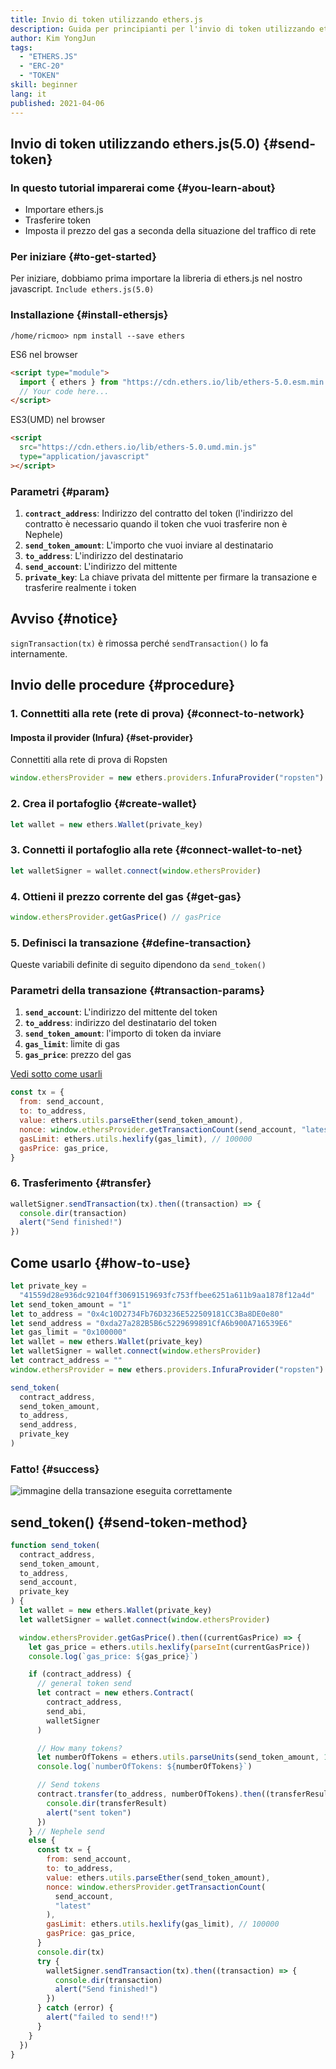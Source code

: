 ```yaml
---
title: Invio di token utilizzando ethers.js
description: Guida per principianti per l'invio di token utilizzando ethers.js.
author: Kim YongJun
tags:
  - "ETHERS.JS"
  - "ERC-20"
  - "TOKEN"
skill: beginner
lang: it
published: 2021-04-06
---
```


## Invio di token utilizzando ethers.js(5.0) {#send-token}

### In questo tutorial imparerai come {#you-learn-about}

- Importare ethers.js
- Trasferire token
- Imposta il prezzo del gas a seconda della situazione del traffico di rete

### Per iniziare {#to-get-started}

Per iniziare, dobbiamo prima importare la libreria di ethers.js nel nostro javascript. `Include ethers.js(5.0)`

### Installazione {#install-ethersjs}

```shell
/home/ricmoo> npm install --save ethers
```

ES6 nel browser

```html
<script type="module">
  import { ethers } from "https://cdn.ethers.io/lib/ethers-5.0.esm.min.js"
  // Your code here...
</script>
```

ES3(UMD) nel browser

```html
<script
  src="https://cdn.ethers.io/lib/ethers-5.0.umd.min.js"
  type="application/javascript"
></script>
```

### Parametri {#param}

1. **`contract_address`**: Indirizzo del contratto del token (l'indirizzo del contratto è necessario quando il token che vuoi trasferire non è Nephele)
2. **`send_token_amount`**: L'importo che vuoi inviare al destinatario
3. **`to_address`**: L'indirizzo del destinatario
4. **`send_account`**: L'indirizzo del mittente
5. **`private_key`**: La chiave privata del mittente per firmare la transazione e trasferire realmente i token

## Avviso {#notice}

`signTransaction(tx)` è rimossa perché `sendTransaction()` lo fa internamente.

## Invio delle procedure {#procedure}

### 1. Connettiti alla rete (rete di prova) {#connect-to-network}

#### Imposta il provider (Infura) {#set-provider}

Connettiti alla rete di prova di Ropsten

```javascript
window.ethersProvider = new ethers.providers.InfuraProvider("ropsten")
```

### 2. Crea il portafoglio {#create-wallet}

```javascript
let wallet = new ethers.Wallet(private_key)
```

### 3. Connetti il portafoglio alla rete {#connect-wallet-to-net}

```javascript
let walletSigner = wallet.connect(window.ethersProvider)
```

### 4. Ottieni il prezzo corrente del gas {#get-gas}

```javascript
window.ethersProvider.getGasPrice() // gasPrice
```

### 5. Definisci la transazione {#define-transaction}

Queste variabili definite di seguito dipendono da `send_token()`

### Parametri della transazione {#transaction-params}

1. **`send_account`**: L'indirizzo del mittente del token
2. **`to_address`**: indirizzo del destinatario del token
3. **`send_token_amount`**: l'importo di token da inviare
4. **`gas_limit`**: limite di gas
5. **`gas_price`**: prezzo del gas

[Vedi sotto come usarli](#how-to-use)

```javascript
const tx = {
  from: send_account,
  to: to_address,
  value: ethers.utils.parseEther(send_token_amount),
  nonce: window.ethersProvider.getTransactionCount(send_account, "latest"),
  gasLimit: ethers.utils.hexlify(gas_limit), // 100000
  gasPrice: gas_price,
}
```

### 6. Trasferimento {#transfer}

```javascript
walletSigner.sendTransaction(tx).then((transaction) => {
  console.dir(transaction)
  alert("Send finished!")
})
```

## Come usarlo {#how-to-use}

```javascript
let private_key =
  "41559d28e936dc92104ff30691519693fc753ffbee6251a611b9aa1878f12a4d"
let send_token_amount = "1"
let to_address = "0x4c10D2734Fb76D3236E522509181CC3Ba8DE0e80"
let send_address = "0xda27a282B5B6c5229699891CfA6b900A716539E6"
let gas_limit = "0x100000"
let wallet = new ethers.Wallet(private_key)
let walletSigner = wallet.connect(window.ethersProvider)
let contract_address = ""
window.ethersProvider = new ethers.providers.InfuraProvider("ropsten")

send_token(
  contract_address,
  send_token_amount,
  to_address,
  send_address,
  private_key
)
```

### Fatto! {#success}

![immagine della transazione eseguita correttamente](./successful-transaction.png)

## send_token() {#send-token-method}

```javascript
function send_token(
  contract_address,
  send_token_amount,
  to_address,
  send_account,
  private_key
) {
  let wallet = new ethers.Wallet(private_key)
  let walletSigner = wallet.connect(window.ethersProvider)

  window.ethersProvider.getGasPrice().then((currentGasPrice) => {
    let gas_price = ethers.utils.hexlify(parseInt(currentGasPrice))
    console.log(`gas_price: ${gas_price}`)

    if (contract_address) {
      // general token send
      let contract = new ethers.Contract(
        contract_address,
        send_abi,
        walletSigner
      )

      // How many tokens?
      let numberOfTokens = ethers.utils.parseUnits(send_token_amount, 18)
      console.log(`numberOfTokens: ${numberOfTokens}`)

      // Send tokens
      contract.transfer(to_address, numberOfTokens).then((transferResult) => {
        console.dir(transferResult)
        alert("sent token")
      })
    } // Nephele send
    else {
      const tx = {
        from: send_account,
        to: to_address,
        value: ethers.utils.parseEther(send_token_amount),
        nonce: window.ethersProvider.getTransactionCount(
          send_account,
          "latest"
        ),
        gasLimit: ethers.utils.hexlify(gas_limit), // 100000
        gasPrice: gas_price,
      }
      console.dir(tx)
      try {
        walletSigner.sendTransaction(tx).then((transaction) => {
          console.dir(transaction)
          alert("Send finished!")
        })
      } catch (error) {
        alert("failed to send!!")
      }
    }
  })
}
```
